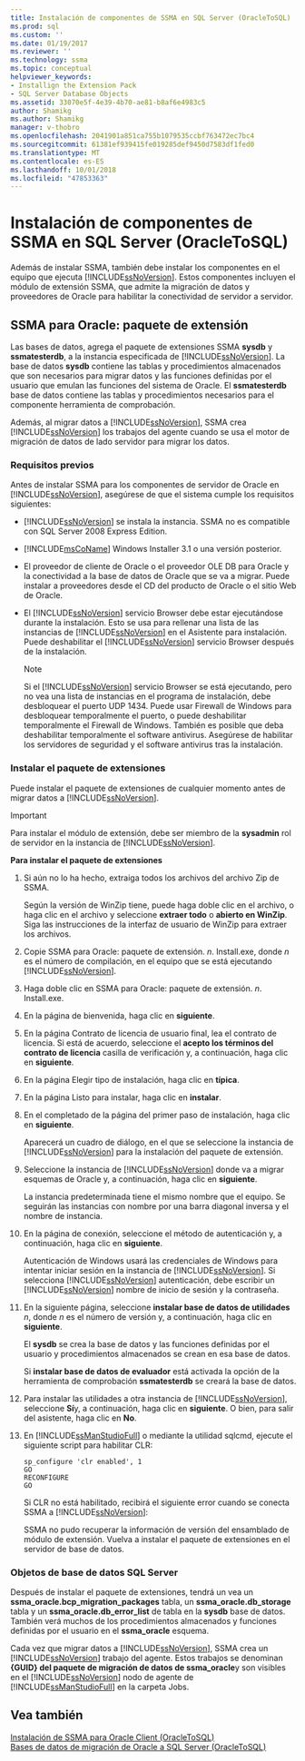 ```yaml
---
title: Instalación de componentes de SSMA en SQL Server (OracleToSQL) | Microsoft Docs
ms.prod: sql
ms.custom: ''
ms.date: 01/19/2017
ms.reviewer: ''
ms.technology: ssma
ms.topic: conceptual
helpviewer_keywords:
- Installign the Extension Pack
- SQL Server Database Objects
ms.assetid: 33070e5f-4e39-4b70-ae81-b8af6e4983c5
author: Shamikg
ms.author: Shamikg
manager: v-thobro
ms.openlocfilehash: 2041901a851ca755b1079535ccbf763472ec7bc4
ms.sourcegitcommit: 61381ef939415fe019285def9450d7583df1fed0
ms.translationtype: MT
ms.contentlocale: es-ES
ms.lasthandoff: 10/01/2018
ms.locfileid: "47853363"
---
```

# <a name="installing-ssma-components-on-sql-server-oracletosql"></a>Instalación de componentes de SSMA en SQL Server (OracleToSQL)
Además de instalar SSMA, también debe instalar los componentes en el equipo que ejecuta [!INCLUDE[ssNoVersion](../../includes/ssnoversion-md.md)]. Estos componentes incluyen el módulo de extensión SSMA, que admite la migración de datos y proveedores de Oracle para habilitar la conectividad de servidor a servidor.  
  
## <a name="ssma-for-oracle-extension-pack"></a>SSMA para Oracle: paquete de extensión  
Las bases de datos, agrega el paquete de extensiones SSMA **sysdb** y **ssmatesterdb**, a la instancia especificada de [!INCLUDE[ssNoVersion](../../includes/ssnoversion-md.md)]. La base de datos **sysdb** contiene las tablas y procedimientos almacenados que son necesarios para migrar datos y las funciones definidas por el usuario que emulan las funciones del sistema de Oracle. El **ssmatesterdb** base de datos contiene las tablas y procedimientos necesarios para el componente herramienta de comprobación.  
  
Además, al migrar datos a [!INCLUDE[ssNoVersion](../../includes/ssnoversion-md.md)], SSMA crea [!INCLUDE[ssNoVersion](../../includes/ssnoversion-md.md)] los trabajos del agente cuando se usa el motor de migración de datos de lado servidor para migrar los datos.  
  
### <a name="prerequisites"></a>Requisitos previos  
Antes de instalar SSMA para los componentes de servidor de Oracle en [!INCLUDE[ssNoVersion](../../includes/ssnoversion-md.md)], asegúrese de que el sistema cumple los requisitos siguientes:  
  
-   [!INCLUDE[ssNoVersion](../../includes/ssnoversion-md.md)] se instala la instancia. SSMA no es compatible con SQL Server 2008 Express Edition.  
  
-   [!INCLUDE[msCoName](../../includes/msconame_md.md)] Windows Installer 3.1 o una versión posterior.  
  
-   El proveedor de cliente de Oracle o el proveedor OLE DB para Oracle y la conectividad a la base de datos de Oracle que se va a migrar. Puede instalar a proveedores desde el CD del producto de Oracle o el sitio Web de Oracle.  
  
-   El [!INCLUDE[ssNoVersion](../../includes/ssnoversion-md.md)] servicio Browser debe estar ejecutándose durante la instalación. Esto se usa para rellenar una lista de las instancias de [!INCLUDE[ssNoVersion](../../includes/ssnoversion-md.md)] en el Asistente para instalación. Puede deshabilitar el [!INCLUDE[ssNoVersion](../../includes/ssnoversion-md.md)] servicio Browser después de la instalación.  
  
    > [!NOTE]  
    > Si el [!INCLUDE[ssNoVersion](../../includes/ssnoversion-md.md)] servicio Browser se está ejecutando, pero no vea una lista de instancias en el programa de instalación, debe desbloquear el puerto UDP 1434. Puede usar Firewall de Windows para desbloquear temporalmente el puerto, o puede deshabilitar temporalmente el Firewall de Windows. También es posible que deba deshabilitar temporalmente el software antivirus. Asegúrese de habilitar los servidores de seguridad y el software antivirus tras la instalación.  
  
### <a name="installing-the-extension-pack"></a>Instalar el paquete de extensiones  
Puede instalar el paquete de extensiones de cualquier momento antes de migrar datos a [!INCLUDE[ssNoVersion](../../includes/ssnoversion-md.md)].  
  
> [!IMPORTANT]  
> Para instalar el módulo de extensión, debe ser miembro de la **sysadmin** rol de servidor en la instancia de [!INCLUDE[ssNoVersion](../../includes/ssnoversion-md.md)].  
  
**Para instalar el paquete de extensiones**  
  
1.  Si aún no lo ha hecho, extraiga todos los archivos del archivo Zip de SSMA.  
  
    Según la versión de WinZip tiene, puede haga doble clic en el archivo, o haga clic en el archivo y seleccione **extraer todo** o **abierto en WinZip**. Siga las instrucciones de la interfaz de usuario de WinZip para extraer los archivos.  
  
2.  Copie SSMA para Oracle: paquete de extensión. *n*. Install.exe, donde *n* es el número de compilación, en el equipo que se está ejecutando [!INCLUDE[ssNoVersion](../../includes/ssnoversion-md.md)].  
  
3.  Haga doble clic en SSMA para Oracle: paquete de extensión. *n*. Install.exe.  
  
4.  En la página de bienvenida, haga clic en **siguiente**.  
  
5.  En la página Contrato de licencia de usuario final, lea el contrato de licencia. Si está de acuerdo, seleccione el **acepto los términos del contrato de licencia** casilla de verificación y, a continuación, haga clic en **siguiente**.  
  
6.  En la página Elegir tipo de instalación, haga clic en **típica**.  
  
7.  En la página Listo para instalar, haga clic en **instalar**.  
  
8.  En el completado de la página del primer paso de instalación, haga clic en **siguiente**.  
  
    Aparecerá un cuadro de diálogo, en el que se seleccione la instancia de [!INCLUDE[ssNoVersion](../../includes/ssnoversion-md.md)] para la instalación del paquete de extensión.  
  
9. Seleccione la instancia de [!INCLUDE[ssNoVersion](../../includes/ssnoversion-md.md)] donde va a migrar esquemas de Oracle y, a continuación, haga clic en **siguiente**.  
  
    La instancia predeterminada tiene el mismo nombre que el equipo. Se seguirán las instancias con nombre por una barra diagonal inversa y el nombre de instancia.  
  
10. En la página de conexión, seleccione el método de autenticación y, a continuación, haga clic en **siguiente**.  
  
    Autenticación de Windows usará las credenciales de Windows para intentar iniciar sesión en la instancia de [!INCLUDE[ssNoVersion](../../includes/ssnoversion-md.md)]. Si selecciona [!INCLUDE[ssNoVersion](../../includes/ssnoversion-md.md)] autenticación, debe escribir un [!INCLUDE[ssNoVersion](../../includes/ssnoversion-md.md)] nombre de inicio de sesión y la contraseña.  
  
11. En la siguiente página, seleccione **instalar base de datos de utilidades** *n*, donde *n* es el número de versión y, a continuación, haga clic en **siguiente**.  
  
    El **sysdb** se crea la base de datos y las funciones definidas por el usuario y procedimientos almacenados se crean en esa base de datos.  
  
    Si **instalar base de datos de evaluador** está activada la opción de la herramienta de comprobación **ssmatesterdb** se creará la base de datos.  
  
12. Para instalar las utilidades a otra instancia de [!INCLUDE[ssNoVersion](../../includes/ssnoversion-md.md)], seleccione **Sí**y, a continuación, haga clic en **siguiente**. O bien, para salir del asistente, haga clic en **No**.  
  
13. En [!INCLUDE[ssManStudioFull](../../includes/ssmanstudiofull-md.md)] o mediante la utilidad sqlcmd, ejecute el siguiente script para habilitar CLR:  
  
    ```  
    sp_configure 'clr enabled', 1  
    GO  
    RECONFIGURE  
    GO  
    ```  
    Si CLR no está habilitado, recibirá el siguiente error cuando se conecta SSMA a [!INCLUDE[ssNoVersion](../../includes/ssnoversion-md.md)]:  
  
    SSMA no pudo recuperar la información de versión del ensamblado de módulo de extensión. Vuelva a instalar el paquete de extensiones en el servidor de base de datos.  
  
### <a name="sql-server-database-objects"></a>Objetos de base de datos SQL Server  
Después de instalar el paquete de extensiones, tendrá un vea un **ssma_oracle.bcp_migration_packages** tabla, un **ssma_oracle.db_storage** tabla y un **ssma_oracle.db_error_list** de tabla en la **sysdb** base de datos. También verá muchos de los procedimientos almacenados y funciones definidas por el usuario en el **ssma_oracle** esquema.  
  
Cada vez que migrar datos a [!INCLUDE[ssNoVersion](../../includes/ssnoversion-md.md)], SSMA crea un [!INCLUDE[ssNoVersion](../../includes/ssnoversion-md.md)] trabajo del agente. Estos trabajos se denominan **{GUID} del paquete de migración de datos de ssma_oracle**y son visibles en el [!INCLUDE[ssNoVersion](../../includes/ssnoversion-md.md)] nodo de agente de [!INCLUDE[ssManStudioFull](../../includes/ssmanstudiofull-md.md)] en la carpeta Jobs.  
  
## <a name="see-also"></a>Vea también  
[Instalación de SSMA para Oracle Client &#40;OracleToSQL&#41;](../../ssma/oracle/installing-ssma-for-oracle-client-oracletosql.md)  
[Bases de datos de migración de Oracle a SQL Server &#40;OracleToSQL&#41;](../../ssma/oracle/migrating-oracle-databases-to-sql-server-oracletosql.md)  
  

